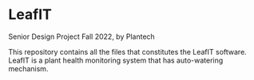 # LeafIT
Senior Design Project Fall 2022, by Plantech

This repository contains all the files that constitutes the LeafIT software. 
LeafIT is a plant health monitoring system that has auto-watering mechanism.
